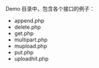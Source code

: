 Demo 目录中，包含各个接口的例子：
-    append.php
-    delete.php
-    get.php
-    multipart.php
-    mupload.php
-    put.php
-    uploadhit.php
